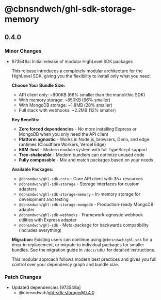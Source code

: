# @cbnsndwch/ghl-sdk-storage-memory

## 0.4.0

### Minor Changes

- 973548a: Initial release of modular HighLevel SDK packages

    This release introduces a completely modular architecture for the HighLevel SDK, giving you the flexibility to install only what you need:

    **Choose Your Bundle Size:**
    - API client only: ~800KB (68% smaller than the monolithic SDK)
    - With memory storage: ~850KB (66% smaller)
    - With MongoDB storage: ~1.8MB (28% smaller)
    - Full stack with webhooks: ~2.2MB (12% smaller)

    **Key Benefits:**
    - **Zero forced dependencies** - No more installing Express or MongoDB when you only need the API client
    - **Platform agnostic** - Works in Node.js, browsers, Deno, and edge runtimes (Cloudflare Workers, Vercel Edge)
    - **ESM-first** - Modern module system with full TypeScript support
    - **Tree-shakeable** - Modern bundlers can optimize unused code
    - **Fully composable** - Mix and match packages based on your needs

    **Available Packages:**
    - `@cbnsndwch/ghl-sdk-core` - Core API client with 35+ resources
    - `@cbnsndwch/ghl-sdk-storage` - Storage interfaces for custom adapters
    - `@cbnsndwch/ghl-sdk-storage-memory` - In-memory storage for development and testing
    - `@cbnsndwch/ghl-sdk-storage-mongodb` - Production-ready MongoDB adapter
    - `@cbnsndwch/ghl-sdk-webhooks` - Framework-agnostic webhook utilities with Express adapter
    - `@cbnsndwch/ghl-sdk` - Meta-package for backwards compatibility (includes everything)

    **Migration:** Existing users can continue using `@cbnsndwch/ghl-sdk` for a drop-in replacement, or migrate to individual packages for smaller bundles. See the migration guide in `/docs/sdk/` for detailed instructions.

    This modular approach follows modern best practices and gives you full control over your dependency graph and bundle size.

### Patch Changes

- Updated dependencies [973548a]
    - @cbnsndwch/ghl-sdk-storage@0.4.0
